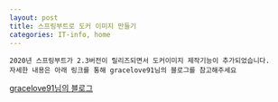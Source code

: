```yaml
---
layout: post
title: 스프링부트로 도커 이미지 만들기
categories: IT-info, home
---
```

```
2020년 스프링부트가 2.3버전이 릴리즈되면서 도커이미지 제작기능이 추가되었습니다.
자세한 내용은 아래 링크를 통해 gracelove91님의 블로그를 참고해주세요
```
[gracelove91님의 블로그](https://gracelove91.tistory.com/m/97?fbclid=IwAR3qJHStkHWaPrxVo1ofbZudAo_bsINzSLlyQn-JMYQZKbSNMm3mYRSWi3o)
